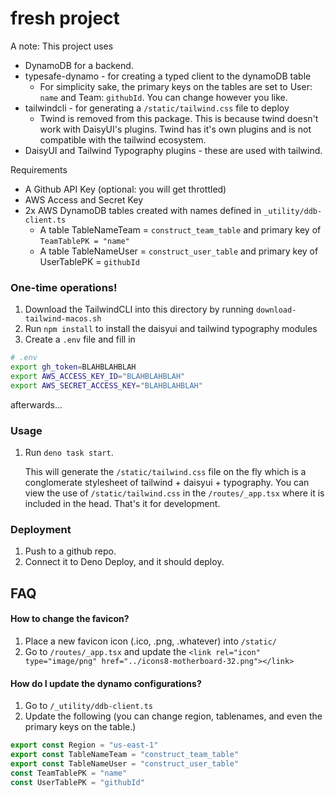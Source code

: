 # fresh project

A note: This project uses

- DynamoDB for a backend.
- typesafe-dynamo - for creating a typed client to the dynamoDB table
  - For simplicity sake, the primary keys on the tables are set to User: `name`
    and Team: `githubId`. You can change however you like.
- tailwindcli - for generating a `/static/tailwind.css` file to deploy
  - Twind is removed from this package. This is because twind doesn't work with
    DaisyUI's plugins. Twind has it's own plugins and is not compatible with the
    tailwind ecosystem.
- DaisyUI and Tailwind Typography plugins - these are used with tailwind.

Requirements

- A Github API Key (optional: you will get throttled)
- AWS Access and Secret Key
- 2x AWS DynamoDB tables created with names defined in `_utility/ddb-client.ts`
  - A table TableNameTeam = `construct_team_table` and primary key of
    `TeamTablePK = "name"`
  - A table TableNameUser = `construct_user_table` and primary key of
    UserTablePK = `githubId`

### One-time operations!

1. Download the TailwindCLI into this directory by running
   `download-tailwind-macos.sh`
2. Run `npm install` to install the daisyui and tailwind typography modules
3. Create a `.env` file and fill in

```bash
# .env
export gh_token=BLAHBLAHBLAH
export AWS_ACCESS_KEY_ID="BLAHBLAHBLAH"
export AWS_SECRET_ACCESS_KEY="BLAHBLAHBLAH"
```

afterwards...

### Usage

1. Run `deno task start`.

   This will generate the `/static/tailwind.css` file on the fly which is a
   conglomerate stylesheet of tailwind + daisyui + typography. You can view the
   use of `/static/tailwind.css` in the `/routes/_app.tsx` where it is included
   in the head. That's it for development.

### Deployment

1. Push to a github repo.
2. Connect it to Deno Deploy, and it should deploy.

## FAQ

#### How to change the favicon?

1. Place a new favicon icon (.ico, .png, .whatever) into `/static/`
2. Go to `/routes/_app.tsx` and update the
   `<link rel="icon" type="image/png" href="../icons8-motherboard-32.png"></link>`

#### How do I update the dynamo configurations?

1. Go to `/_utility/ddb-client.ts`
2. Update the following (you can change region, tablenames, and even the primary
   keys on the table.)

```ts
export const Region = "us-east-1"
export const TableNameTeam = "construct_team_table"
export const TableNameUser = "construct_user_table"
const TeamTablePK = "name"
const UserTablePK = "githubId"
```
